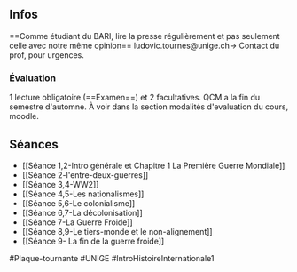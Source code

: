 ## Infos
==Comme étudiant du BARI, lire la presse régulièrement et pas seulement celle avec notre même opinion==
ludovic.tournes@unige.ch-> Contact du prof, pour urgences.
### Évaluation
1 lecture obligatoire (==Examen==) et 2 facultatives.
QCM a la fin du semestre d'automne.
À voir dans la section modalités d'evaluation du cours, moodle.
## Séances
- [[Séance 1,2-Intro générale et Chapitre 1 La Première Guerre Mondiale]]
- [[Séance 2-l'entre-deux-guerres]]
- [[Séance 3,4-WW2]]
- [[Séance 4,5-Les nationalismes]]
- [[Séance 5,6-Le colonialisme]]
- [[Séance 6,7-La décolonisation]]
- [[Séance 7-La Guerre Froide]]
- [[Séance 8,9-Le tiers-monde et le non-alignement]]
- [[Séance 9- La fin de la guerre froide]]

#Plaque-tournante #UNIGE #IntroHistoireInternationale1 